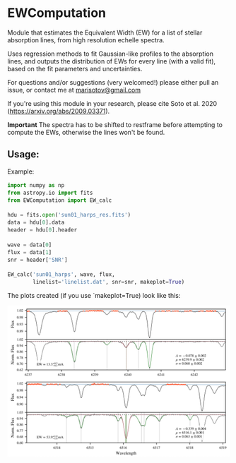 # EWComputation
Module that estimates the Equivalent Width (EW) for a list of stellar absorption lines, from high resolution echelle spectra. 

Uses regression methods to fit Gaussian-like profiles to the absorption lines, and outputs the distribution of EWs for every line (with a valid fit), based on the fit parameters and uncertainties.

For questions and/or suggestions (very welcomed!) please either pull an issue, or contact me at marisotov@gmail.com

If you're using this module in your research, please cite Soto et al. 2020 (https://arxiv.org/abs/2009.03371).

**Important**
The spectra has to be shifted to restframe before attempting to
compute the EWs, otherwise the lines won't be found.

## Usage:

Example:

```python
import numpy as np
from astropy.io import fits
from EWComputation import EW_calc

hdu = fits.open('sun01_harps_res.fits')
data = hdu[0].data
header = hdu[0].header

wave = data[0]
flux = data[1]
snr = header['SNR']

EW_calc('sun01_harps', wave, flux,
        linelist='linelist.dat', snr=snr, makeplot=True)
```

The plots created (if you use `makeplot=True) look like this:

![Image of Line Fitting](image.png)
